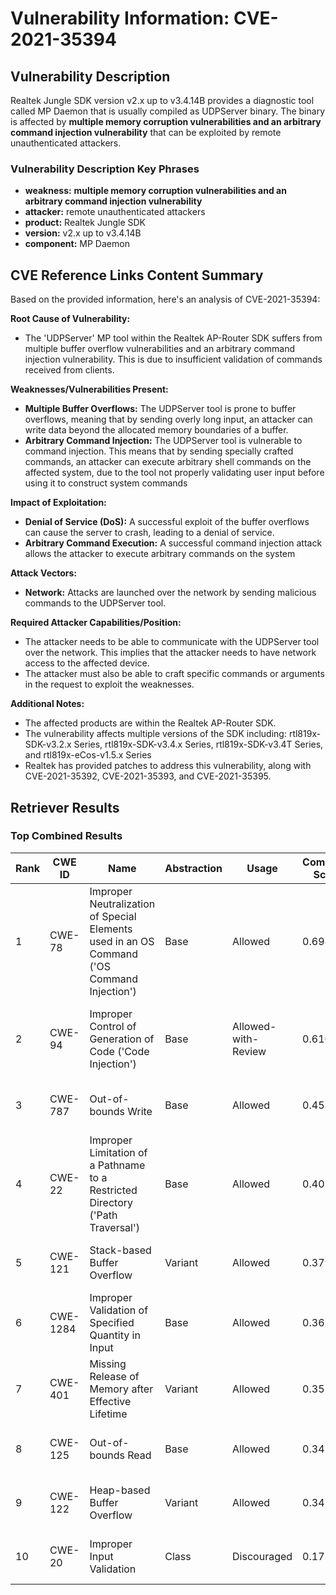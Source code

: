 # Vulnerability Information: CVE-2021-35394

## Vulnerability Description
Realtek Jungle SDK version v2.x up to v3.4.14B provides a diagnostic tool called MP Daemon that is usually compiled as UDPServer binary. The binary is affected by **multiple memory corruption vulnerabilities and an arbitrary command injection vulnerability** that can be exploited by remote unauthenticated attackers.

### Vulnerability Description Key Phrases
- **weakness:** **multiple memory corruption vulnerabilities and an arbitrary command injection vulnerability**
- **attacker:** remote unauthenticated attackers
- **product:** Realtek Jungle SDK
- **version:** v2.x up to v3.4.14B
- **component:** MP Daemon

## CVE Reference Links Content Summary
Based on the provided information, here's an analysis of CVE-2021-35394:

**Root Cause of Vulnerability:**

*   The 'UDPServer' MP tool within the Realtek AP-Router SDK suffers from multiple buffer overflow vulnerabilities and an arbitrary command injection vulnerability. This is due to insufficient validation of commands received from clients.

**Weaknesses/Vulnerabilities Present:**

*   **Multiple Buffer Overflows:** The UDPServer tool is prone to buffer overflows, meaning that by sending overly long input, an attacker can write data beyond the allocated memory boundaries of a buffer.
*  **Arbitrary Command Injection:** The UDPServer tool is vulnerable to command injection. This means that by sending specially crafted commands, an attacker can execute arbitrary shell commands on the affected system, due to the tool not properly validating user input before using it to construct system commands

**Impact of Exploitation:**

*   **Denial of Service (DoS):**  A successful exploit of the buffer overflows can cause the server to crash, leading to a denial of service.
*   **Arbitrary Command Execution:**  A successful command injection attack allows the attacker to execute arbitrary commands on the system

**Attack Vectors:**

*   **Network:** Attacks are launched over the network by sending malicious commands to the UDPServer tool.

**Required Attacker Capabilities/Position:**

*   The attacker needs to be able to communicate with the UDPServer tool over the network. This implies that the attacker needs to have network access to the affected device.
* The attacker must also be able to craft specific commands or arguments in the request to exploit the weaknesses.

**Additional Notes:**

*   The affected products are within the Realtek AP-Router SDK.
*   The vulnerability affects multiple versions of the SDK including: rtl819x-SDK-v3.2.x Series, rtl819x-SDK-v3.4.x Series, rtl819x-SDK-v3.4T Series, and rtl819x-eCos-v1.5.x Series
*   Realtek has provided patches to address this vulnerability, along with CVE-2021-35392, CVE-2021-35393, and CVE-2021-35395.

## Retriever Results

### Top Combined Results

| Rank | CWE ID | Name | Abstraction | Usage | Combined Score | Retrievers | Individual Scores |
|------|--------|------|-------------|-------|---------------|------------|-------------------|
| 1 | CWE-78 | Improper Neutralization of Special Elements used in an OS Command ('OS Command Injection') | Base | Allowed | 0.6937 | dense, sparse, graph | dense: 0.529, sparse: 0.233, graph: 0.827 |
| 2 | CWE-94 | Improper Control of Generation of Code ('Code Injection') | Base | Allowed-with-Review | 0.6101 | dense, sparse, graph | dense: 0.512, sparse: 0.210, graph: 0.736 |
| 3 | CWE-787 | Out-of-bounds Write | Base | Allowed | 0.4533 | sparse, graph | sparse: 0.241, graph: 0.882 |
| 4 | CWE-22 | Improper Limitation of a Pathname to a Restricted Directory ('Path Traversal') | Base | Allowed | 0.4024 | sparse, graph | sparse: 0.210, graph: 0.789 |
| 5 | CWE-121 | Stack-based Buffer Overflow | Variant | Allowed | 0.3794 | dense, sparse | dense: 0.541, sparse: 0.246 |
| 6 | CWE-1284 | Improper Validation of Specified Quantity in Input | Base | Allowed | 0.3626 | dense, sparse | dense: 0.480, sparse: 0.214 |
| 7 | CWE-401 | Missing Release of Memory after Effective Lifetime | Variant | Allowed | 0.3516 | dense, sparse | dense: 0.528, sparse: 0.204 |
| 8 | CWE-125 | Out-of-bounds Read | Base | Allowed | 0.3416 | sparse, graph | sparse: 0.203, graph: 0.631 |
| 9 | CWE-122 | Heap-based Buffer Overflow | Variant | Allowed | 0.3410 | dense, sparse | dense: 0.488, sparse: 0.219 |
| 10 | CWE-20 | Improper Input Validation | Class | Discouraged | 0.1738 | dense, sparse | dense: 0.498, sparse: 0.243 |

